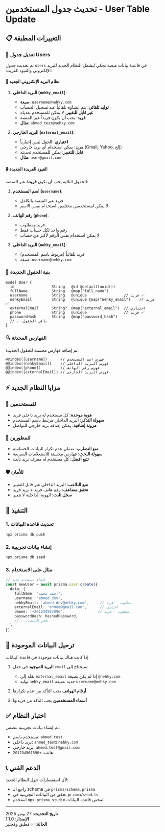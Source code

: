 # تحديث جدول المستخدمين - User Table Update

## 📋 التغييرات المطبقة

### 🔄 تعديل جدول Users

تم تحديث جدول `users` في قاعدة بيانات منصة نحكي ليشمل النظام الجديد للبريد الإلكتروني والقيود الفريدة:

#### 📧 نظام البريد الإلكتروني الجديد

1. **البريد الداخلي (`nehky_email`)**:
   - **صيغة**: `username@nehky.com`
   - **توليد تلقائي**: يتم إنشاؤه تلقائياً عند تسجيل الحساب
   - **غير قابل للتغيير**: لا يمكن للمستخدم تعديله
   - **فريد**: يجب أن يكون فريداً عبر المنصة
   - **مثال**: `ahmed_test@nehky.com`

2. **البريد الخارجي (`external_email`)**:
   - **اختياري**: الحقل ليس إجبارياً
   - **مرن**: يمكن استخدام أي بريد خارجي (Gmail, Yahoo, إلخ)
   - **قابل للتغيير**: يمكن للمستخدم تحديثه
   - **مثال**: `user@gmail.com`

#### 🔒 القيود الفريدة الجديدة

الحقول التالية يجب أن تكون **فريدة** عبر المنصة:

1. **اسم المستخدم (`username`)**:
   - فريد عبر المنصة بالكامل
   - لا يمكن لمستخدمين مختلفين استخدام نفس الاسم

2. **رقم الهاتف (`phone`)**:
   - فريد ومطلوب
   - رقم واحد لكل حساب فقط
   - لا يمكن استخدام نفس الرقم لأكثر من حساب

3. **البريد الداخلي (`nehky_email`)**:
   - فريد تلقائياً (مربوط باسم المستخدم)
   - صيغة: `username@nehky.com`

### 📝 بنية الحقول الجديدة

```prisma
model User {
  id                 String   @id @default(uuid())
  fullName           String   @map("full_name")
  username           String   @unique                 // فريد ✅
  nehkyEmail         String   @unique @map("nehky_email")    // فريد ✅ 
  externalEmail      String?  @map("external_email")  // اختياري
  phone              String   @unique                 // فريد ✅
  passwordHash       String   @map("password_hash")
  // ...باقي الحقول
}
```

### 🔍 الفهارس المحدثة

تم إضافة فهارس محسنة للحقول الجديدة:

```prisma
@@index([username])      // فهرس اسم المستخدم
@@index([nehkyEmail])    // فهرس البريد الداخلي  
@@index([phone])         // فهرس رقم الهاتف
@@index([externalEmail]) // فهرس البريد الخارجي
```

## ⚡ مزايا النظام الجديد

### 🎯 للمستخدمين
- **هوية موحدة**: كل مستخدم له بريد داخلي فريد
- **سهولة التذكر**: البريد الداخلي مرتبط باسم المستخدم
- **مرونة إضافية**: يمكن إضافة بريد خارجي للتواصل

### 🔧 للمطورين
- **منع التضارب**: ضمان عدم تكرار البيانات الحساسة
- **سهولة البحث**: فهارس محسنة للاستعلامات السريعة
- **تتبع أفضل**: كل مستخدم له معرف بريد ثابت

### 🛡️ للأمان
- **منع التلاعب**: البريد الداخلي غير قابل للتغيير
- **تحقق مضاعف**: رقم هاتف فريد + بريد فريد
- **سجل ثابت**: الهوية الداخلية لا تتغير

## 🚀 التنفيذ

### 1. تحديث قاعدة البيانات
```bash
npx prisma db push
```

### 2. إنشاء بيانات تجريبية
```bash
npx prisma db seed
```

### 3. مثال على الاستخدام

```typescript
// إنشاء مستخدم جديد
const newUser = await prisma.user.create({
  data: {
    fullName: 'أحمد محمد',
    username: 'ahmed_dev',
    nehkyEmail: 'ahmed_dev@nehky.com',     // مطلوب - فريد
    externalEmail: 'ahmed@gmail.com',      // اختياري
    phone: '+201234567890',               // مطلوب - فريد
    passwordHash: hashedPassword,
    // ...باقي البيانات
  }
});
```

## 🔄 ترحيل البيانات الموجودة

إذا كانت هناك بيانات موجودة في قاعدة البيانات:

1. **البريد الموجود** في حقل `email` سيحتاج إلى:
   - نقله إلى `external_email` إذا لم يكن بصيغة `@nehky.com`
   - توليد `nehky_email` جديد بصيغة `username@nehky.com`

2. **أرقام الهواتف** يجب التأكد من عدم تكرارها

3. **أسماء المستخدمين** يجب التأكد من فريدتها

## ✅ اختبار النظام

تم إنشاء بيانات تجريبية تتضمن:
- مستخدم باسم: `ahmed_test`
- بريد داخلي: `ahmed_test@nehky.com`
- بريد خارجي: `ahmed.test@gmail.com`
- هاتف: `+201234567890`

## 📞 الدعم الفني

لأي استفسارات حول النظام الجديد:
- راجع الـ schema في `prisma/schema.prisma`
- تحقق من البيانات التجريبية في `prisma/seed.ts`
- استخدم `npx prisma studio` لفحص قاعدة البيانات

---

**تاريخ التحديث**: 27 يونيو 2025  
**الإصدار**: 1.1.0  
**الحالة**: ✅ مُطبق ومُختبر
